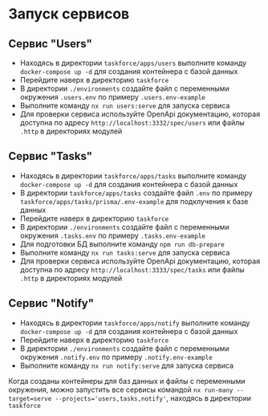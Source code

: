 # Запуск сервисов

## Сервис "Users"

- Находясь в директории `taskforce/apps/users` выполните команду `docker-compose up -d` для создания контейнера с базой данных
- Перейдите наверх в директорию `taskforce`
- В директории `./environments` cоздайте файл с переменными окружения `.users.env` по примеру `.users.env-example`
- Выполните команду `nx run users:serve` для запуска сервиса
- Для проверки сервиса используйте OpenApi документацию, которая доступна по адресу `http://localhost:3332/spec/users` или файлы `.http` в директориях модулей

## Сервис "Tasks"

- Находясь в директории `taskforce/apps/tasks` выполните команду `docker-compose up -d` для создания контейнера с базой данных
- В директории `taskforce/apps/tasks` создайте файл `.env` по примеру `taskforce/apps/tasks/prisma/.env-example` для подклучения к базе данных
- Перейдите наверх в директорию `taskforce`
- В директории `./environments` cоздайте файл с переменными окружения `.tasks.env` по примеру `.tasks.env-example`
- Для подготовки БД выполните команду `npm run db-prepare`
- Выполните команду `nx run tasks:serve` для запуска сервиса
- Для проверки сервиса используйте OpenApi документацию, которая доступна по адресу `http://localhost:3333/spec/tasks` или файлы `.http` в директориях модулей

## Сервис "Notify"

- Находясь в директории `taskforce/apps/notify` выполните команду `docker-compose up -d` для создания контейнера с базой данных
- Перейдите наверх в директорию `taskforce`
- В директории `./environments` cоздайте файл с переменными окружения `.notify.env` по примеру `.notify.env-example`
- Выполните команду `nx run notify:serve` для запуска сервиса

Когда созданы контейнеры для баз данных и файлы с переменными окружения, можно запустить все сервисы командой `nx run-many --target=serve --projects='users,tasks,notify'`, находясь в директории `taskforce`
